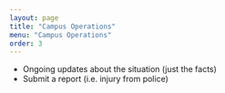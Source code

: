 ```yaml
---
layout: page
title: "Campus Operations"
menu: "Campus Operations"
order: 3
---
```


- Ongoing updates about the situation (just the facts)
- Submit a report (i.e. injury from police)
